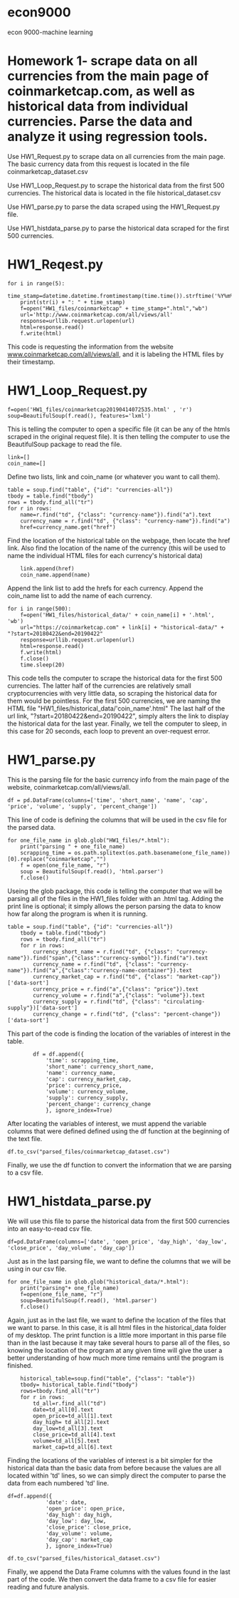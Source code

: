 # econ9000
econ 9000-machine learning

# Homework 1- scrape data on all currencies from the main page of coinmarketcap.com, as well as historical data from individual currencies. Parse the data and analyze it using regression tools. 

Use HW1_Request.py to scrape data on all currencies from the main page. The basic currency data from this request is located in the file coinmarketcap_dataset.csv

Use HW1_Loop_Request.py to scrape the historical data from the first 500 currencies. The historical data is located in the file historical_dataset.csv

Use HW1_parse.py to parse the data scraped using the HW1_Request.py file. 

Use HW1_histdata_parse.py to parse the historical data scraped for the first 500 currencies. 

# HW1_Reqest.py
```
for i in range(5):
	time_stamp=datetime.datetime.fromtimestamp(time.time()).strftime('%Y%m%d%H%M%S')
	print(str(i) + ": " + time_stamp)
	f=open("HW1_files/coinmarketcap" + time_stamp+".html","wb")
	url='http://www.coinmarketcap.com/all/views/all'
	response=urllib.request.urlopen(url)
	html=response.read()
	f.write(html)
```  
  This code is requesting the information from the website www.coinmarketcap.com/all/views/all, and it is labeling the HTML files by their timestamp.
  
 # HW1_Loop_Request.py
 ```
 f=open('HW1_files/coinmarketcap20190414072535.html' , 'r')
soup=BeautifulSoup(f.read(), features='lxml')
```
This is telling the computer to open a specific file (it can be any of the htmls scraped in the original request file). It is then telling the computer to use the BeautifulSoup package to read the file.

```
link=[]
coin_name=[]
```
Define two lists, link and coin_name (or whatever you want to call them).
```
table = soup.find("table", {"id": "currencies-all"})
tbody = table.find("tbody")
rows = tbody.find_all("tr")
for r in rows:
	name=r.find("td", {"class": "currency-name"}).find("a").text
	currency_name = r.find("td", {"class": "currency-name"}).find("a")
	href=currency_name.get("href")
```
Find the location of the historical table on the webpage, then locate the href link. Also find the location of the name of the currency (this will be used to name the individual HTML files for each currency's historical data)

```
	link.append(href)
	coin_name.append(name)
```
Append the link list to add the hrefs for each currency. Append the coin_name list to add the name of each currency. 

```
for i in range(500):
	f=open('HW1_files/historical_data/' + coin_name[i] + '.html', 'wb')
	url="https://coinmarketcap.com" + link[i] + "historical-data/" + "?start=20180422&end=20190422"
	response=urllib.request.urlopen(url)
	html=response.read()
	f.write(html)
	f.close()
	time.sleep(20)
```
This code tells the computer to scrape the historical data for the first 500 currencies. The latter half of the currencies are relatively small cryptocurrencies with very little data, so scraping the historical data for them would be pointless. 
For the first 500 currencies, we are naming the HTML file "HW1_files/historical_data/'coin_name'.html"  The last half of the url link, "?start=20180422&end=20190422", simply alters the link to display the historical data for the last year. Finally, we tell the computer to sleep, in this case for 20 seconds, each loop to prevent an over-request error. 

# HW1_parse.py
This is the parsing file for the basic currency info from the main page of the website, coinmarketcap.com/all/views/all. 

```
df = pd.DataFrame(columns=['time', 'short_name', 'name', 'cap', 'price', 'volume', 'supply', 'percent_change'])
```
This line of code is defining the columns that will be used in the csv file for the parsed data. 

```
for one_file_name in glob.glob("HW1_files/*.html"):
	print("parsing " + one_file_name)
	scrapping_time = os.path.splitext(os.path.basename(one_file_name))[0].replace("coinmarketcap","")
	f = open(one_file_name, "r")
	soup = BeautifulSoup(f.read(), 'html.parser')
	f.close()
```
Useing the glob package, this code is telling the computer that we will be parsing all of the files in the HW1_files folder with an .html tag. Adding the print line is optional; it simply allows the person parsing the data to know how far along the program is when it is running. 

```
table = soup.find("table", {"id": "currencies-all"})
	tbody = table.find("tbody")
	rows = tbody.find_all("tr")
	for r in rows:
		currency_short_name = r.find("td", {"class": "currency-name"}).find("span",{"class":"currency-symbol"}).find("a").text
		currency_name = r.find("td", {"class": "currency-name"}).find("a",{"class":"currency-name-container"}).text
		currency_market_cap = r.find("td", {"class": "market-cap"})['data-sort']
		currency_price = r.find("a",{"class": "price"}).text
		currency_volume = r.find("a",{"class": "volume"}).text
		currency_supply = r.find("td", {"class": "circulating-supply"})['data-sort']
		currency_change = r.find("td", {"class": "percent-change"})['data-sort']
```
This part of the code is finding the location of the variables of interest in the table. 

```
		df = df.append({
			'time': scrapping_time, 
			'short_name': currency_short_name,
			'name': currency_name,
			'cap': currency_market_cap,
			'price': currency_price,
			'volume': currency_volume,
			'supply': currency_supply,
			'percent_change': currency_change
			}, ignore_index=True)
```
After locating the variables of interest, we must append the variable columns that were defined defined using the df function at the beginning of the text file. 

```
df.to_csv("parsed_files/coinmarketcap_dataset.csv")
```
Finally, we use the df function to convert the information that we are parsing to a csv file. 

# HW1_histdata_parse.py
We will use this file to parse the historical data from the first 500 currencies into an easy-to-read csv file. 
```
df=pd.DataFrame(columns=['date', 'open_price', 'day_high', 'day_low', 'close_price', 'day_volume', 'day_cap'])
```
Just as in the last parsing file, we want to define the columns that we will be using in our csv file. 
```
for one_file_name in glob.glob("historical_data/*.html"):
	print("parsing"+ one_file_name)
	f=open(one_file_name, "r")
	soup=BeautifulSoup(f.read(), 'html.parser')
	f.close()
```
Again, just as in the last file, we want to define the location of the files that we want to parse. In this case, it is all html files in the historical_data folder of my desktop. The print function is a little more important in this parse file than in the last because it may take several hours to parse all of the files, so knowing the location of the program at any given time will give the user a better understanding of how much more time remains until the program is finished. 
```
	historical_table=soup.find("table", {"class": "table"})
	tbody= historical_table.find("tbody")
	rows=tbody.find_all("tr")
	for r in rows:
		td_all=r.find_all("td")
		date=td_all[0].text
		open_price=td_all[1].text
		day_high= td_all[2].text
		day_low=td_all[3].text
		close_price=td_all[4].text
		volume=td_all[5].text
		market_cap=td_all[6].text
```
Finding the locations of the variables of interest is a bit simpler for the historical data than the basic data from before because the values are all located within 'td' lines, so we can simply direct the computer to parse the data from each numbered 'td' line. 
```
df=df.append({
			'date': date,
			'open_price': open_price,
			'day_high': day_high,
			'day_low': day_low,
			'close_price': close_price,
			'day_volume': volume,
			'day_cap': market_cap
			}, ignore_index=True)

df.to_csv("parsed_files/historical_dataset.csv")
```
Finally, we append the Data Frame columns with the values found in the last part of the code. We then convert the data frame to a csv file for easier reading and future analysis. 
